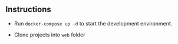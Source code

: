 ## Instructions

- Run `docker-compose up -d` to start the development environment.

- Clone projects into `web` folder